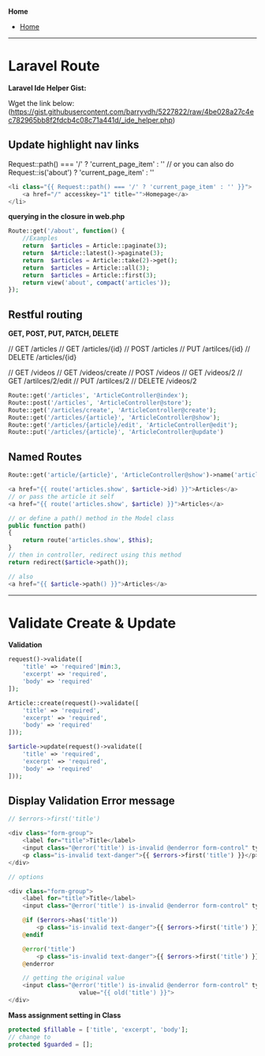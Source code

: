 **Home**
- [Home](../index.md)
---

# Laravel Route
**Laravel Ide Helper Gist:**

Wget the link below:
(https://gist.githubusercontent.com/barryvdh/5227822/raw/4be028a27c4ec782965bb8f2fdcb4c08c71a441d/_ide_helper.php)


## Update highlight nav links
Request::path() === '/' ? 'current_page_item' : ''
// or you can also do
Request::is('about') ? 'current_page_item' : ''

```php
<li class="{{ Request::path() === '/' ? 'current_page_item' : '' }}">
    <a href="/" accesskey="1" title="">Homepage</a>
</li>
```

**querying in the closure in web.php**
```php
Route::get('/about', function() {
    //Examples
    return  $articles = Article::paginate(3);
    return  $Article::latest()->paginate(3);
    return  $articles = Article::take(2)->get();
    return  $articles = Article::all(3);
    return  $articles = Article::first(3);
    return view('about', compact('articles'));
});
```

## Restful routing
**GET, POST, PUT, PATCH, DELETE**

// GET /articles
// GET /articles/{id}
// POST /articles
// PUT /artilces/{id}
// DELETE /articles/{id}

// GET /videos
// GET /videos/create
// POST /videos
// GET /videos/2
// GET /artilces/2/edit
// PUT /artilces/2
// DELETE /videos/2

```php
Route::get('/articles', 'ArticleController@index');
Route::post('/articles', 'ArticleController@store');
Route::get('/articles/create', 'ArticleController@create');
Route::get('/articles/{article}', 'ArticleController@show');
Route::get('/articles/{article}/edit', 'ArticleController@edit');
Route::put('/articles/{article}', 'ArticleController@update')
```

## Named Routes
```php
Route::get('article/{article}', 'ArticleController@show')->name('articles.show');

<a href="{{ route('articles.show', $article->id) }}">Articles</a>
// or pass the article it self
<a href="{{ route('articles.show', $article) }}">Articles</a>

// or define a path() method in the Model class
public function path()
{
    return route('articles.show', $this);
}
// then in controller, redirect using this method
return redirect($article->path());

// also
<a href="{{ $article->path() }}">Articles</a>
```
---

# Validate Create & Update
**Validation**
```php
request()->validate([
    'title' => 'required'|min:3,
    'excerpt' => 'required',
    'body' => 'required'
]);

Article::create(request()->validate([
    'title' => 'required',
    'excerpt' => 'required',
    'body' => 'required'
]));

$article->update(request()->validate([
    'title' => 'required',
    'excerpt' => 'required',
    'body' => 'required'
]));
```

## Display Validation Error message
```php
// $errors->first('title')

<div class="form-group">
    <label for="title">Title</label>
    <input class="@error('title') is-invalid @enderror form-control" type="text" id="title" name="title">
    <p class="is-invalid text-danger">{{ $errors->first('title') }}</p>
</div>

// options

<div class="form-group">
    <label for="title">Title</label>
    <input class="@error('title') is-invalid @enderror form-control" type="text" id="title" name="title">

    @if ($errors->has('title'))
        <p class="is-invalid text-danger">{{ $errors->first('title') }}</p>
    @endif

    @error('title')
        <p class="is-invalid text-danger">{{ $errors->first('title') }}</p>
    @enderror

    // getting the original value
    <input class="@error('title') is-invalid @enderror form-control" type="text" id="title" name="title"
                    value="{{ old('title') }}">
</div>
```

**Mass assignment setting in Class**
```php
protected $fillable = ['title', 'excerpt', 'body'];
// change to
protected $guarded = [];
```


